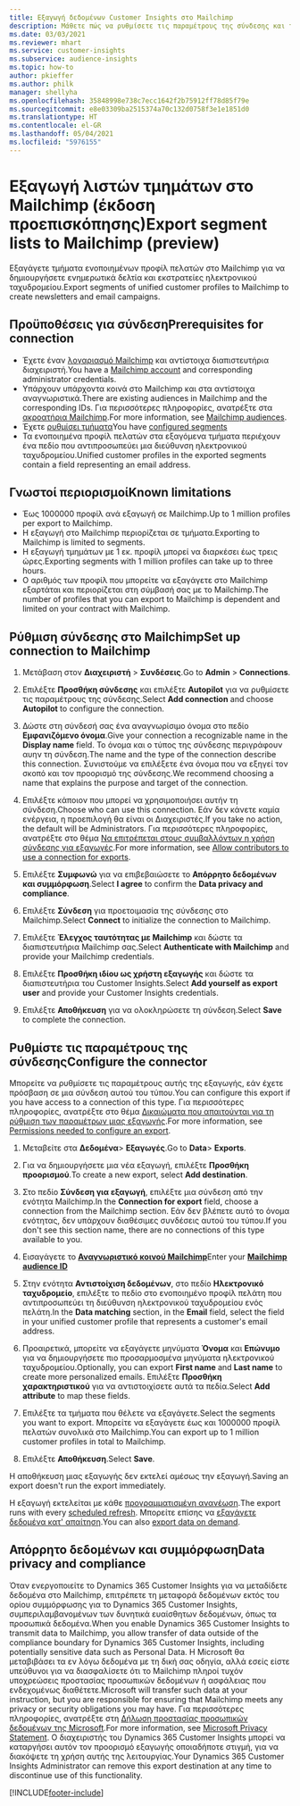 ```yaml
---
title: Εξαγωγή δεδομένων Customer Insights στο Mailchimp
description: Μάθετε πώς να ρυθμίσετε τις παραμέτρους της σύνδεσης και της εξαγωγής στο Mailchimp.
ms.date: 03/03/2021
ms.reviewer: mhart
ms.service: customer-insights
ms.subservice: audience-insights
ms.topic: how-to
author: pkieffer
ms.author: philk
manager: shellyha
ms.openlocfilehash: 35848998e738c7ecc1642f2b75912ff78d85f79e
ms.sourcegitcommit: e8e03309ba2515374a70c132d0758f3e1e1851d0
ms.translationtype: HT
ms.contentlocale: el-GR
ms.lasthandoff: 05/04/2021
ms.locfileid: "5976155"
---
```

# <a name="export-segment-lists-to-mailchimp-preview"></a><span data-ttu-id="e5a62-103">Εξαγωγή λιστών τμημάτων στο Mailchimp (έκδοση προεπισκόπησης)</span><span class="sxs-lookup"><span data-stu-id="e5a62-103">Export segment lists to Mailchimp (preview)</span></span>

<span data-ttu-id="e5a62-104">Εξαγάγετε τμήματα ενοποιημένων προφίλ πελατών στο Mailchimp για να δημιουργήσετε ενημερωτικά δελτία και εκστρατείες ηλεκτρονικού ταχυδρομείου.</span><span class="sxs-lookup"><span data-stu-id="e5a62-104">Export segments of unified customer profiles to Mailchimp to create newsletters and email campaigns.</span></span>

## <a name="prerequisites-for-connection"></a><span data-ttu-id="e5a62-105">Προϋποθέσεις για σύνδεση</span><span class="sxs-lookup"><span data-stu-id="e5a62-105">Prerequisites for connection</span></span>

-   <span data-ttu-id="e5a62-106">Έχετε έναν [λογαριασμό Mailchimp](https://mailchimp.com/) και αντίστοιχα διαπιστευτήρια διαχειριστή.</span><span class="sxs-lookup"><span data-stu-id="e5a62-106">You have a [Mailchimp account](https://mailchimp.com/) and corresponding administrator credentials.</span></span>
-   <span data-ttu-id="e5a62-107">Υπάρχουν υπάρχοντα κοινά στο Mailchimp και στα αντίστοιχα αναγνωριστικά.</span><span class="sxs-lookup"><span data-stu-id="e5a62-107">There are existing audiences in Mailchimp and the corresponding IDs.</span></span> <span data-ttu-id="e5a62-108">Για περισσότερες πληροφορίες, ανατρέξτε στα [ακροατήρια Mailchimp](https://mailchimp.com/help/create-audience/).</span><span class="sxs-lookup"><span data-stu-id="e5a62-108">For more information, see [Mailchimp audiences](https://mailchimp.com/help/create-audience/).</span></span>
-   <span data-ttu-id="e5a62-109">Έχετε [ρυθμίσει τμήματα](segments.md)</span><span class="sxs-lookup"><span data-stu-id="e5a62-109">You have [configured segments](segments.md)</span></span>
-   <span data-ttu-id="e5a62-110">Τα ενοποιημένα προφίλ πελατών στα εξαγόμενα τμήματα περιέχουν ένα πεδίο που αντιπροσωπεύει μια διεύθυνση ηλεκτρονικού ταχυδρομείου.</span><span class="sxs-lookup"><span data-stu-id="e5a62-110">Unified customer profiles in the exported segments contain a field representing an email address.</span></span>

## <a name="known-limitations"></a><span data-ttu-id="e5a62-111">Γνωστοί περιορισμοί</span><span class="sxs-lookup"><span data-stu-id="e5a62-111">Known limitations</span></span>

- <span data-ttu-id="e5a62-112">Έως 1000000 προφίλ ανά εξαγωγή σε Mailchimp.</span><span class="sxs-lookup"><span data-stu-id="e5a62-112">Up to 1 million profiles per export to Mailchimp.</span></span>
- <span data-ttu-id="e5a62-113">Η εξαγωγή στο Mailchimp περιορίζεται σε τμήματα.</span><span class="sxs-lookup"><span data-stu-id="e5a62-113">Exporting to Mailchimp is limited to segments.</span></span>
- <span data-ttu-id="e5a62-114">Η εξαγωγή τμημάτων με 1 εκ. προφίλ μπορεί να διαρκέσει έως τρεις ώρες.</span><span class="sxs-lookup"><span data-stu-id="e5a62-114">Exporting segments with 1 million profiles can take up to three hours.</span></span> 
- <span data-ttu-id="e5a62-115">Ο αριθμός των προφίλ που μπορείτε να εξαγάγετε στο Mailchimp εξαρτάται και περιορίζεται στη σύμβασή σας με το Mailchimp.</span><span class="sxs-lookup"><span data-stu-id="e5a62-115">The number of profiles that you can export to Mailchimp is dependent and limited on your contract with Mailchimp.</span></span>

## <a name="set-up-connection-to-mailchimp"></a><span data-ttu-id="e5a62-116">Ρύθμιση σύνδεσης στο Mailchimp</span><span class="sxs-lookup"><span data-stu-id="e5a62-116">Set up connection to Mailchimp</span></span>

1. <span data-ttu-id="e5a62-117">Μετάβαση στον **Διαχειριστή** > **Συνδέσεις**.</span><span class="sxs-lookup"><span data-stu-id="e5a62-117">Go to **Admin** > **Connections**.</span></span>

1. <span data-ttu-id="e5a62-118">Επιλέξτε **Προσθήκη σύνδεσης** και επιλέξτε **Autopilot** για να ρυθμίσετε τις παραμέτρους της σύνδεσης.</span><span class="sxs-lookup"><span data-stu-id="e5a62-118">Select **Add connection** and choose **Autopilot** to configure the connection.</span></span>

1. <span data-ttu-id="e5a62-119">Δώστε στη σύνδεσή σας ένα αναγνωρίσιμο όνομα στο πεδίο **Εμφανιζόμενο όνομα**.</span><span class="sxs-lookup"><span data-stu-id="e5a62-119">Give your connection a recognizable name in the **Display name** field.</span></span> <span data-ttu-id="e5a62-120">Το όνομα και ο τύπος της σύνδεσης περιγράφουν αυην τη σύνδεση.</span><span class="sxs-lookup"><span data-stu-id="e5a62-120">The name and the type of the connection describe this connection.</span></span> <span data-ttu-id="e5a62-121">Συνιστούμε να επιλέξετε ένα όνομα που να εξηγεί τον σκοπό και τον προορισμό της σύνδεσης.</span><span class="sxs-lookup"><span data-stu-id="e5a62-121">We recommend choosing a name that explains the purpose and target of the connection.</span></span>

1. <span data-ttu-id="e5a62-122">Επιλέξτε κάποιον που μπορεί να χρησιμοποιήσει αυτήν τη σύνδεση.</span><span class="sxs-lookup"><span data-stu-id="e5a62-122">Choose who can use this connection.</span></span> <span data-ttu-id="e5a62-123">Εάν δεν κάνετε καμία ενέργεια, η προεπιλογή θα είναι οι Διαχειριστές.</span><span class="sxs-lookup"><span data-stu-id="e5a62-123">If you take no action, the default will be Administrators.</span></span> <span data-ttu-id="e5a62-124">Για περισσότερες πληροφορίες, ανατρέξτε στο θέμα [Να επιτρέπεται στους συμβαλλόντων η χρήση σύνδεσης για εξαγωγές](connections.md#allow-contributors-to-use-a-connection-for-exports).</span><span class="sxs-lookup"><span data-stu-id="e5a62-124">For more information, see [Allow contributors to use a connection for exports](connections.md#allow-contributors-to-use-a-connection-for-exports).</span></span>

1. <span data-ttu-id="e5a62-125">Επιλέξτε **Συμφωνώ** για να επιβεβαιώσετε το **Απόρρητο δεδομένων και συμμόρφωση**.</span><span class="sxs-lookup"><span data-stu-id="e5a62-125">Select **I agree** to confirm the **Data privacy and compliance**.</span></span>

1. <span data-ttu-id="e5a62-126">Επιλέξτε **Σύνδεση** για προετοιμασία της σύνδεσης στο Mailchimp.</span><span class="sxs-lookup"><span data-stu-id="e5a62-126">Select **Connect** to initialize the connection to Mailchimp.</span></span>

1. <span data-ttu-id="e5a62-127">Επιλέξτε **Έλεγχος ταυτότητας με Mailchimp** και δώστε τα διαπιστευτήρια Mailchimp σας.</span><span class="sxs-lookup"><span data-stu-id="e5a62-127">Select **Authenticate with Mailchimp** and provide your Mailchimp credentials.</span></span>

1. <span data-ttu-id="e5a62-128">Επιλέξτε **Προσθήκη ιδίου ως χρήστη εξαγωγής** και δώστε τα διαπιστευτήρια του Customer Insights.</span><span class="sxs-lookup"><span data-stu-id="e5a62-128">Select **Add yourself as export user** and provide your Customer Insights credentials.</span></span>

1. <span data-ttu-id="e5a62-129">Επιλέξτε **Αποθήκευση** για να ολοκληρώσετε τη σύνδεση.</span><span class="sxs-lookup"><span data-stu-id="e5a62-129">Select **Save** to complete the connection.</span></span> 

## <a name="configure-the-connector"></a><span data-ttu-id="e5a62-130">Ρυθμίστε τις παραμέτρους της σύνδεσης</span><span class="sxs-lookup"><span data-stu-id="e5a62-130">Configure the connector</span></span>

<span data-ttu-id="e5a62-131">Μπορείτε να ρυθμίσετε τις παραμέτρους αυτής της εξαγωγής, εάν έχετε πρόσβαση σε μια σύνδεση αυτού του τύπου.</span><span class="sxs-lookup"><span data-stu-id="e5a62-131">You can configure this export if you have access to a connection of this type.</span></span> <span data-ttu-id="e5a62-132">Για περισσότερες πληροφορίες, ανατρέξτε στο θέμα [Δικαιώματα που απαιτούνται για τη ρύθμιση των παραμέτρων μιας εξαγωγής](export-destinations.md#set-up-a-new-export).</span><span class="sxs-lookup"><span data-stu-id="e5a62-132">For more information, see [Permissions needed to configure an export](export-destinations.md#set-up-a-new-export).</span></span>

1. <span data-ttu-id="e5a62-133">Μεταβείτε στα **Δεδομένα**> **Εξαγωγές**.</span><span class="sxs-lookup"><span data-stu-id="e5a62-133">Go to **Data**> **Exports**.</span></span>

1. <span data-ttu-id="e5a62-134">Για να δημιουργήσετε μια νέα εξαγωγή, επιλέξτε **Προσθήκη προορισμού**.</span><span class="sxs-lookup"><span data-stu-id="e5a62-134">To create a new export, select **Add destination**.</span></span>

1. <span data-ttu-id="e5a62-135">Στο πεδίο **Σύνδεση για εξαγωγή**, επιλέξτε μια σύνδεση από την ενότητα Mailchimp.</span><span class="sxs-lookup"><span data-stu-id="e5a62-135">In the **Connection for export** field, choose a connection from the Mailchimp section.</span></span> <span data-ttu-id="e5a62-136">Εάν δεν βλέπετε αυτό το όνομα ενότητας, δεν υπάρχουν διαθέσιμες συνδέσεις αυτού του τύπου.</span><span class="sxs-lookup"><span data-stu-id="e5a62-136">If you don't see this section name, there are no connections of this type available to you.</span></span>

1. <span data-ttu-id="e5a62-137">Εισαγάγετε το **[Αναγνωριστικό κοινού Mailchimp](https://mailchimp.com/help/find-audience-id/)**</span><span class="sxs-lookup"><span data-stu-id="e5a62-137">Enter your **[Mailchimp audience ID](https://mailchimp.com/help/find-audience-id/)**</span></span>

3. <span data-ttu-id="e5a62-138">Στην ενότητα **Αντιστοίχιση δεδομένων**, στο πεδίο **Ηλεκτρονικό ταχυδρομείο**, επιλέξτε το πεδίο στο ενοποιημένο προφίλ πελάτη που αντιπροσωπεύει τη διεύθυνση ηλεκτρονικού ταχυδρομείου ενός πελάτη.</span><span class="sxs-lookup"><span data-stu-id="e5a62-138">In the **Data matching** section, in the **Email** field, select the field in your unified customer profile that represents a customer's email address.</span></span> 

1. <span data-ttu-id="e5a62-139">Προαιρετικά, μπορείτε να εξαγάγετε μηνύματα **Όνομα** και **Επώνυμο** για να δημιουργήσετε πιο προσαρμοσμένα μηνύματα ηλεκτρονικού ταχυδρομείου.</span><span class="sxs-lookup"><span data-stu-id="e5a62-139">Optionally, you can export **First name** and **Last name** to create more personalized emails.</span></span> <span data-ttu-id="e5a62-140">Επιλέξτε **Προσθήκη χαρακτηριστικού** για να αντιστοιχίσετε αυτά τα πεδία.</span><span class="sxs-lookup"><span data-stu-id="e5a62-140">Select **Add attribute** to map these fields.</span></span>

1. <span data-ttu-id="e5a62-141">Επιλέξτε τα τμήματα που θέλετε να εξαγάγετε.</span><span class="sxs-lookup"><span data-stu-id="e5a62-141">Select the segments you want to export.</span></span> <span data-ttu-id="e5a62-142">Μπορείτε να εξαγάγετε έως και 1000000 προφίλ πελατών συνολικά στο Mailchimp.</span><span class="sxs-lookup"><span data-stu-id="e5a62-142">You can export up to 1 million customer profiles in total to Mailchimp.</span></span>

1. <span data-ttu-id="e5a62-143">Επιλέξτε **Αποθήκευση**.</span><span class="sxs-lookup"><span data-stu-id="e5a62-143">Select **Save**.</span></span>

<span data-ttu-id="e5a62-144">Η αποθήκευση μιας εξαγωγής δεν εκτελεί αμέσως την εξαγωγή.</span><span class="sxs-lookup"><span data-stu-id="e5a62-144">Saving an export doesn't run the export immediately.</span></span>

<span data-ttu-id="e5a62-145">Η εξαγωγή εκτελείται με κάθε [προγραμματισμένη ανανέωση](system.md#schedule-tab).</span><span class="sxs-lookup"><span data-stu-id="e5a62-145">The export runs with every [scheduled refresh](system.md#schedule-tab).</span></span> <span data-ttu-id="e5a62-146">Μπορείτε επίσης να [εξαγάγετε δεδομένα κατ' απαίτηση](export-destinations.md#run-exports-on-demand).</span><span class="sxs-lookup"><span data-stu-id="e5a62-146">You can also [export data on demand](export-destinations.md#run-exports-on-demand).</span></span> 

## <a name="data-privacy-and-compliance"></a><span data-ttu-id="e5a62-147">Απόρρητο δεδομένων και συμμόρφωση</span><span class="sxs-lookup"><span data-stu-id="e5a62-147">Data privacy and compliance</span></span>

<span data-ttu-id="e5a62-148">Όταν ενεργοποιείτε το Dynamics 365 Customer Insights για να μεταδίδετε δεδομένα στο Mailchimp, επιτρέπετε τη μεταφορά δεδομένων εκτός του ορίου συμμόρφωσης για το Dynamics 365 Customer Insights, συμπεριλαμβανομένων των δυνητικά ευαίσθητων δεδομένων, όπως τα προσωπικά δεδομένα.</span><span class="sxs-lookup"><span data-stu-id="e5a62-148">When you enable Dynamics 365 Customer Insights to transmit data to Mailchimp, you allow transfer of data outside of the compliance boundary for Dynamics 365 Customer Insights, including potentially sensitive data such as Personal Data.</span></span> <span data-ttu-id="e5a62-149">Η Microsoft θα μεταβιβάσει τα εν λόγω δεδομένα με τη δική σας οδηγία, αλλά εσείς είστε υπεύθυνοι για να διασφαλίσετε ότι το Mailchimp πληροί τυχόν υποχρεώσεις προστασίας προσωπικών δεδομένων ή ασφάλειας που ενδεχομένως διαθέτετε.</span><span class="sxs-lookup"><span data-stu-id="e5a62-149">Microsoft will transfer such data at your instruction, but you are responsible for ensuring that Mailchimp meets any privacy or security obligations you may have.</span></span> <span data-ttu-id="e5a62-150">Για περισσότερες πληροφορίες, ανατρέξτε στη [Δήλωση προστασίας προσωπικών δεδομένων της Microsoft](https://go.microsoft.com/fwlink/?linkid=396732).</span><span class="sxs-lookup"><span data-stu-id="e5a62-150">For more information, see [Microsoft Privacy Statement](https://go.microsoft.com/fwlink/?linkid=396732).</span></span>
<span data-ttu-id="e5a62-151">Ο διαχειριστής του Dynamics 365 Customer Insights μπορεί να καταργήσει αυτόν τον προορισμό εξαγωγής οποιαδήποτε στιγμή, για να διακόψετε τη χρήση αυτής της λειτουργίας.</span><span class="sxs-lookup"><span data-stu-id="e5a62-151">Your Dynamics 365 Customer Insights Administrator can remove this export destination at any time to discontinue use of this functionality.</span></span>

[!INCLUDE[footer-include](../includes/footer-banner.md)]
